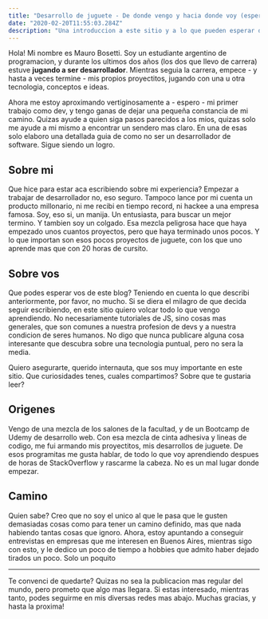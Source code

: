 ```yaml
---
title: "Desarrollo de juguete - De donde vengo y hacia donde voy (espero)"
date: "2020-02-20T11:55:03.284Z"
description: "Una introduccion a este sitio y a lo que pueden esperar de el. ¿Quien soy yo, y que busco con este blog?"
---
```


Hola! Mi nombre es Mauro Bosetti. Soy un estudiante argentino de programacion, y durante los ultimos dos años (los dos que llevo de carrera) estuve **jugando a ser desarrollador**. Mientras seguia la carrera, empece - y hasta a veces termine - mis propios proyectitos, jugando con una u otra tecnologia, conceptos e ideas.

Ahora me estoy aproximando vertiginosamente a - espero - mi primer trabajo como dev, y tengo ganas de dejar una pequeña constancia de mi camino. Quizas ayude a quien siga pasos parecidos a los mios, quizas solo me ayude a mi mismo a encontrar un sendero mas claro. En una de esas solo elaboro una detallada guia de como no ser un desarrollador de software. Sigue siendo un logro.

## Sobre mi

Que hice para estar aca escribiendo sobre mi experiencia? Empezar a trabajar de desarrollador no, eso seguro. Tampoco lance por mi cuenta un producto millonario, ni me recibi en tiempo record, ni hackee a una empresa famosa. Soy, eso si, un manija. Un entusiasta, para buscar un mejor termino. Y tambien soy un colgado. Esa mezcla peligrosa hace que haya empezado unos cuantos proyectos, pero que haya terminado unos pocos. Y lo que importan son esos pocos proyectos de juguete, con los que uno aprende mas que con 20 horas de cursito.

## Sobre vos

Que podes esperar vos de este blog? Teniendo en cuenta lo que describi anteriormente, por favor, no mucho. Si se diera el milagro de que decida seguir escribiendo, en este sitio quiero volcar todo lo que vengo aprendiendo. No necesariamente tutoriales de JS, sino cosas mas generales, que son comunes a nuestra profesion de devs y a nuestra condicion de seres humanos. No digo que nunca publicare alguna cosa interesante que descubra sobre una tecnologia puntual, pero no sera la media.

Quiero asegurarte, querido internauta, que sos muy importante en este sitio. Que curiosidades tenes, cuales compartimos? Sobre que te gustaria leer?

## Origenes

Vengo de una mezcla de los salones de la facultad, y de un Bootcamp de Udemy de desarrollo web. Con esa mezcla de cinta adhesiva y lineas de codigo, me fui armando mis proyectitos, mis desarrollos de juguete. De esos programitas me gusta hablar, de todo lo que voy aprendiendo despues de horas de StackOverflow y rascarme la cabeza. No es un mal lugar donde empezar.

## Camino

Quien sabe? Creo que no soy el unico al que le pasa que le gusten demasiadas cosas como para tener un camino definido, mas que nada habiendo tantas cosas que ignoro. Ahora, estoy apuntando a conseguir entrevistas en empresas que me interesen en Buenos Aires, mientras sigo con esto, y le dedico un poco de tiempo a hobbies que admito haber dejado tirados un poco. Solo un poquito

---

Te convenci de quedarte? Quizas no sea la publicacion mas regular del mundo, pero prometo que algo mas llegara. Si estas interesado, mientras tanto, podes seguirme en mis diversas redes mas abajo. Muchas gracias, y hasta la proxima!
